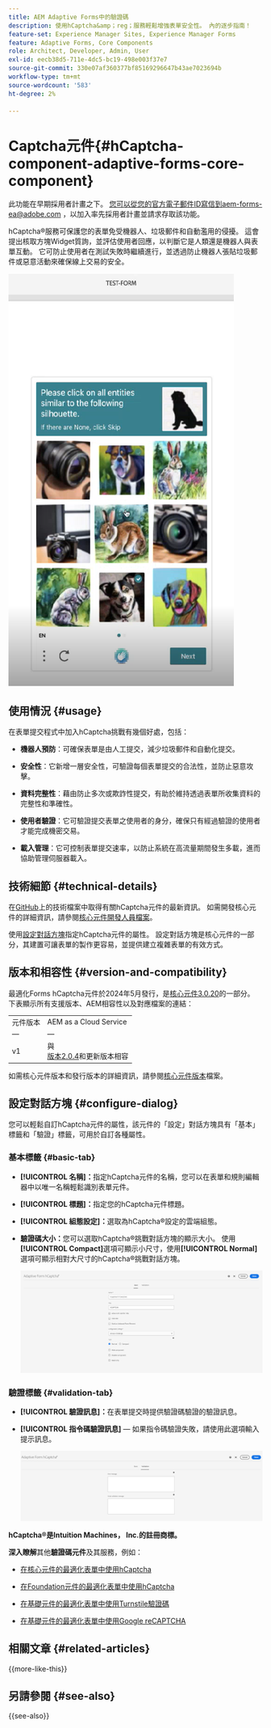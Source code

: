 ```yaml
---
title: AEM Adaptive Forms中的驗證碼
description: 使用hCaptcha&amp；reg；服務輕鬆增強表單安全性。 內的逐步指南！
feature-set: Experience Manager Sites, Experience Manager Forms
feature: Adaptive Forms, Core Components
role: Architect, Developer, Admin, User
exl-id: eecb38d5-711e-4dc5-bc19-498e003f37e7
source-git-commit: 330e07af360377bf85169296647b43ae7023694b
workflow-type: tm+mt
source-wordcount: '583'
ht-degree: 2%

---
```


# Captcha元件{#hCaptcha-component-adaptive-forms-core-component}

<span class="preview">此功能在早期採用者計畫之下。 您可以從您的官方電子郵件ID寫信到aem-forms-ea@adobe.com ，以加入率先採用者計畫並請求存取該功能。</span>

hCaptcha®服務可保護您的表單免受機器人、垃圾郵件和自動濫用的侵擾。 這會提出核取方塊Widget質詢，並評估使用者回應，以判斷它是人類還是機器人與表單互動。 它可防止使用者在測試失敗時繼續進行，並透過防止機器人張貼垃圾郵件或惡意活動來確保線上交易的安全。

![驗證碼®](/help/adaptive-forms/assets/hCaptcha-challenge.png)

## 使用情況 {#usage}

在表單提交程式中加入hCaptcha挑戰有幾個好處，包括：

- **機器人預防**：可確保表單是由人工提交，減少垃圾郵件和自動化提交。

- **安全性**：它新增一層安全性，可驗證每個表單提交的合法性，並防止惡意攻擊。

- **資料完整性**：藉由防止多次或欺詐性提交，有助於維持透過表單所收集資料的完整性和準確性。

- **使用者驗證**：它可驗證提交表單之使用者的身分，確保只有經過驗證的使用者才能完成機密交易。

- **載入管理**：它可控制表單提交速率，以防止系統在高流量期間發生多載，進而協助管理伺服器載入。

## 技術細節 {#technical-details}

在[GitHub](https://github.com/adobe/aem-core-forms-components/blob/master/ui.af.apps/src/main/content/jcr_root/apps/core/fd/components/form/hCaptcha/v1/hCaptcha/README.md)上的技術檔案中取得有關hCaptcha元件的最新資訊。 如需開發核心元件的詳細資訊，請參閱[核心元件開發人員檔案](/help/developing/overview.md)。

使用[設定對話方塊](#configure-dialog)指定hCaptcha元件的屬性。 設定對話方塊是核心元件的一部分，其建置可讓表單的製作更容易，並提供建立複雜表單的有效方式。

## 版本和相容性 {#version-and-compatibility}


最適化Forms hCaptcha元件於2024年5月發行，是[核心元件3.0.20](https://github.com/adobe/aem-core-forms-components/commit/a4cb97131ffad47137a8f5f173401128a1cf3491)的一部分。 下表顯示所有支援版本、AEM相容性以及對應檔案的連結：

|  |  |
|---|---|
| 元件版本 | AEM as a Cloud Service  |
| — | — |
| v1 | 與<br>[版本2.0.4](/help/adaptive-forms/version.md)和更新版本相容 | 相容 | 相容 |

如需核心元件版本和發行版本的詳細資訊，請參閱[核心元件版本](/help/adaptive-forms/version.md)檔案。

## 設定對話方塊 {#configure-dialog}

您可以輕鬆自訂hCaptcha元件的屬性，該元件的「設定」對話方塊具有「基本」標籤和「驗證」標籤，可用於自訂各種屬性。

### 基本標籤 {#basic-tab}

- **[!UICONTROL 名稱]：**&#x200B;指定hCaptcha元件的名稱，您可以在表單和規則編輯器中以唯一名稱輕鬆識別表單元件。
- **[!UICONTROL 標題]：**&#x200B;指定您的hCaptcha元件標題。
- **[!UICONTROL 組態設定]：**&#x200B;選取為hCaptcha®設定的雲端組態。
- **驗證碼大小：**&#x200B;您可以選取hCaptcha®挑戰對話方塊的顯示大小。 使用&#x200B;**[!UICONTROL Compact]**&#x200B;選項可顯示小尺寸，使用&#x200B;**[!UICONTROL Normal]**&#x200B;選項可顯示相對大尺寸的hCaptcha®挑戰對話方塊。<!-- or **[!UICONTROL Invisible]** to validate hCaptcha&reg; without explicitly rendering the checkbox widget on the user interface. -->

  ![hCaptcha基本標籤](/help/adaptive-forms/assets/hcaptcha-basic.png)

### 驗證標籤 {#validation-tab}

- **[!UICONTROL 驗證訊息]：**&#x200B;在表單提交時提供驗證碼驗證的驗證訊息。
- **[!UICONTROL 指令碼驗證訊息]** — 如果指令碼驗證失敗，請使用此選項輸入提示訊息。

  ![hCaptcha驗證標籤](/help/adaptive-forms/assets/hcaptcha-validation-tab.png)

**hCaptcha®是Intuition Machines， Inc.的註冊商標。**

**深入瞭解**&#x200B;其他&#x200B;**驗證碼元件**&#x200B;及其服務，例如：

- [在核心元件的最適化表單中使用hCaptcha](https://experienceleague.adobe.com/zh-hant/docs/experience-manager-cloud-service/content/forms/adaptive-forms-authoring/authoring-adaptive-forms-core-components/create-an-adaptive-form-on-forms-cs/integrate-adaptive-forms-hcaptcha-core-components)

- [在Foundation元件的最適化表單中使用hCaptcha](https://experienceleague.adobe.com/en/docs/experience-manager-cloud-service/content/forms/adaptive-forms-authoring/authoring-adaptive-forms-foundation-components/add-components-to-an-adaptive-form/integrate-adaptive-forms-hcaptcha)

- [在基礎元件的最適化表單中使用Turnstile驗證碼](https://experienceleague.adobe.com/en/docs/experience-manager-cloud-service/content/forms/adaptive-forms-authoring/authoring-adaptive-forms-foundation-components/add-components-to-an-adaptive-form/integrate-adaptive-forms-turnstile)

- [在基礎元件的最適化表單中使用Google reCAPTCHA](https://experienceleague.adobe.com/zh-hant/docs/experience-manager-cloud-service/content/forms/adaptive-forms-authoring/authoring-adaptive-forms-core-components/create-an-adaptive-form-on-forms-cs/captcha-adaptive-forms-core-components)

## 相關文章 {#related-articles}

{{more-like-this}}

## 另請參閱 {#see-also}

{{see-also}}
